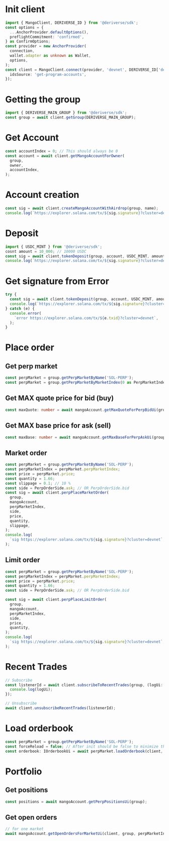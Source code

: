 # Init client

```typescript
import { MangoClient, DERIVERSE_ID } from '@deriverse/sdk';
const options = {
  ...AnchorProvider.defaultOptions(),
  preflightCommitment: 'confirmed',
} as ConfirmOptions;
const provider = new AnchorProvider(
  connection,
  wallet.adapter as unknown as Wallet,
  options,
);
const client = MangoClient.connect(provider, 'devnet', DERIVERSE_ID['devnet'], {
  idsSource: 'get-program-accounts',
});
```

# Getting the group

```typescript
import { DERIVERSE_MAIN_GROUP } from '@deriverse/sdk';
const group = await client.getGroup(DERIVERSE_MAIN_GROUP);
```

# Get Account

```typescript
const accountIndex = 0; // This should always be 0
const account = await client.getMangoAccountForOwner(
  group,
  owner,
  accountIndex,
);
```

# Account creation

```typescript
const sig = await client.createMangoAccountWithAirdrop(group, name);
console.log(`https://explorer.solana.com/tx/${sig.signature}?cluster=devnet`);
```

# Deposit

```typescript
import { USDC_MINT } from '@deriverse/sdk';
cosnt amount = 10_000; // 10000 USDC
const sig = await client.tokenDeposit(group, account, USDC_MINT, amount);
console.log(`https://explorer.solana.com/tx/${sig.signature}?cluster=devnet`);
```

# Get signature from Error

```typescript
try {
  const sig = await client.tokenDeposit(group, account, USDC_MINT, amount);
  console.log(`https://explorer.solana.com/tx/${sig.signature}?cluster=devnet`);
} catch (e) {
  console.error(
    `error https://explorer.solana.com/tx/${e.txid}?cluster=devnet`,
  );
}
```

# Place order

## Get perp market

```typescript
const perpMarket = group.getPerpMarketByName('SOL-PERP');
const perpMarket = group.getPerpMarketByMarketIndex(0 as PerpMarketIndex);
```

## Get MAX quote price for bid (buy)

```typescript
const maxQuote: number = await mangoAccount.getMaxQuoteForPerpBidUi(group, 0 as PerpMarketIndex);
```

## Get MAX base price for ask (sell)

```typescript
const maxBase: number = await mangoAccount.getMaxBaseForPerpAskUi(group, 0 as PerpMarketIndex);
```

## Market order

```typescript
const perpMarket = group.getPerpMarketByName('SOL-PERP');
const perpMarketIndex = perpMarket.perpMarketIndex;
const price = perpMarket.price;
const quantity = 1.66;
const slippage = 0.1; // 10 %
const side = PerpOrderSide.ask; // OR PerpOrderSide.bid
const sig = await client.perpPlaceMarketOrder(
  group,
  mangoAccount,
  perpMarketIndex,
  side,
  price,
  quantity,
  slippage,
);
console.log(
  `sig https://explorer.solana.com/tx/${sig.signature}?cluster=devnet`,
);
```

## Limit order

```typescript
const perpMarket = group.getPerpMarketByName('SOL-PERP');
const perpMarketIndex = perpMarket.perpMarketIndex;
const price = perpMarket.price;
const quantity = 1.66;
const side = PerpOrderSide.ask; // OR PerpOrderSide.bid

const sig = await client.perpPlaceLimitOrder(
  group,
  mangoAccount,
  perpMarketIndex,
  side,
  price,
  quantity,
);
console.log(
  `sig https://explorer.solana.com/tx/${sig.signature}?cluster=devnet`,
);
```

# Recent Trades

```typescript
// Subscribe
const listenerId = await client.subscribeToRecentTrades(group, (logUi: IRecentTradeUi) => {
  console.log(logUi);
});

// Unsubscribe
await client.unsubscribeRecentTrades(listenerId);
```

# Load orderbook

```typescript
const perpMarket = group.getPerpMarketByName('SOL-PERP');
const forceReload = false; // After init should be false to minimize the number of requests, set to true to force reload on consecutive calls
const orderbook: IOrderbookUi = await perpMarket.loadOrderbook(client, forceReload);
```

# Portfolio

## Get positions

```typescript
const positions = await mangoAccount.getPerpPositionsUi(group);
```

## Get open orders

```typescript
// for one market
await mangoAccount.getOpenOrdersForMarketUi(client, group, perpMarketIndex);
```

